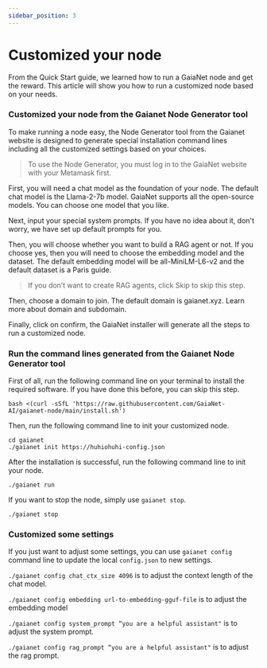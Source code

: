 ```yaml
---
sidebar_position: 3
---
```


# Customized your node

From the Quick Start guide, we learned how to run a GaiaNet node and get the reward. This article will show you how to run a customized node based on your needs. 

### Customized your node from the Gaianet Node Generator tool

To make running a node easy, the Node Generator tool from the Gaianet website is designed to generate special installation  command lines including all the customized settings based on your choices. 

> To use the Node Generator, you must log in to the GaiaNet website with your Metamask first.


First, you will need a chat model as the foundation of your node. The default chat model is the Llama-2-7b model. GaiaNet supports all the open-source models. You can choose one model that you like. 

Next, input your special system prompts. If you have no idea about it, don't worry, we have set up default prompts for you.

Then, you will choose whether you want to build a RAG agent or not. If you choose yes, then you will need to choose the embedding model and the dataset. The default embedding model will be all-MiniLM-L6-v2 and the default dataset is a Paris guide. 

> If you don’t want to create RAG agents, click Skip to skip this step.

Then, choose a domain to join. The default domain is gaianet.xyz. Learn more about domain and subdomain.

Finally, click on confirm, the GaiaNet installer will generate all the steps to run a customized node.

### Run the command lines generated from the Gaianet Node Generator tool

First of all, run the following command line on your terminal to install the required software. If you have done this before, you can skip this step.

```
bash <(curl -sSfL 'https://raw.githubusercontent.com/GaiaNet-AI/gaianet-node/main/install.sh')
```
Then, run the following command line to init your customized node.

```
cd gaianet
./gaianet init https://huhiohuhi-config.json
```

After the installation is successful, run the following command line to init your node.

```
./gaianet run 
```

If you want to stop the node, simply use `gaianet stop`.

```
./gaianet stop
```


### Customized some settings

If you just want to adjust some settings, you can use `gaianet config`  command line to update the local `config.json` to new settings.

`./gaianet config chat_ctx_size 4096` is to adjust the context length of the chat model.

`./gaianet config embedding url-to-embedding-gguf-file` is to adjust the embedding model

`./gaianet config system_prompt “you are a helpful assistant"` is to adjust the system prompt.

`./gaianet config rag_prompt “you are a helpful assistant"` is to adjust the rag prompt.





